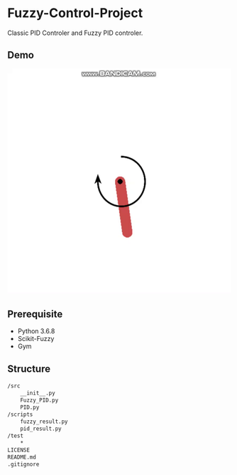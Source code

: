 # Fuzzy-Control-Project

Classic PID Controler and Fuzzy PID controler.

## Demo

![Demo](demo.gif)

## Prerequisite

* Python 3.6.8
* Scikit-Fuzzy
* Gym

## Structure

```
/src
    __init__.py
    Fuzzy_PID.py
    PID.py
/scripts
    fuzzy_result.py
    pid_result.py
/test
    *
LICENSE
README.md
.gitignore
```